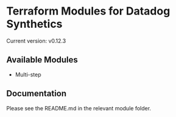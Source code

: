 # Terraform Modules for Datadog Synthetics

Current version: v0.12.3

## Available Modules

* Multi-step

## Documentation

Please see the README.md in the relevant module folder.
